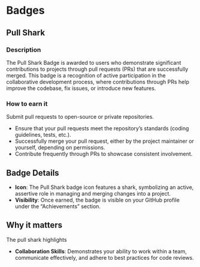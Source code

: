 # Badges

## Pull Shark

### Description 
The Pull Shark Badge is awarded to users who demonstrate significant contributions to projects through pull requests (PRs) that are successfully merged. This badge is a recognition of active participation in the collaborative development process, where contributions through PRs help improve the codebase, fix issues, or introduce new features.

### How to earn it
Submit pull requests to open-source or private repositories.
+ Ensure that your pull requests meet the repository’s standards (coding guidelines, tests, etc.).
+ Successfully merge your pull request, either by the project maintainer or yourself, depending on permissions.
+ Contribute frequently through PRs to showcase consistent involvement.

## Badge Details
+ **Icon**: The Pull Shark badge icon features a shark, symbolizing an active, assertive role in managing and merging changes into a project.
+ **Visibility**: Once earned, the badge is visible on your GitHub profile under the “Achievements” section.

## Why it matters
The pull shark highlights
+ **Collaboration Skills**: Demonstrates your ability to work within a team, communicate effectively, and adhere to best practices for code reviews.
